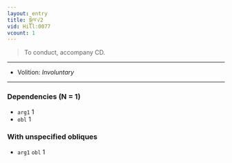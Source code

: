 ```yaml
---
layout: entry
title: སྐྱེལ་√2
vid: Hill:0077
vcount: 1
---
```

> To conduct, accompany CD\.

---
* Volition: _Involuntary_

---

### Dependencies (N = 1)
* `arg1` 1
* `obl` 1


### With unspecified obliques
* `arg1` `obl` 1

